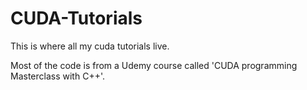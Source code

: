 # CUDA-Tutorials

This is where all my cuda tutorials live. 

Most of the code is from a Udemy course called 'CUDA programming Masterclass with C++'.
